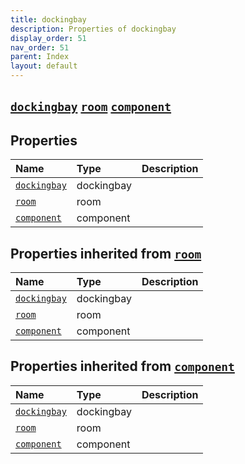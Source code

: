 ```yaml
---
title: dockingbay
description: Properties of dockingbay
display_order: 51
nav_order: 51
parent: Index
layout: default
---
```


##  [`dockingbay`](./dockingbay.html)  [`room`](./room.html)  [`component`](./component.html) 
## Properties
| Name | Type | Description |
|:-----|:-----|:------------|
| [`dockingbay`](./dockingbay.html) | dockingbay |  |
| [`room`](./room.html) | room |  |
| [`component`](./component.html) | component |  |
## Properties inherited from [`room`](./room.html)
| Name | Type | Description |
|:-----|:-----|:------------|
| [`dockingbay`](./dockingbay.html) | dockingbay |  |
| [`room`](./room.html) | room |  |
| [`component`](./component.html) | component |  |
## Properties inherited from [`component`](./component.html)
| Name | Type | Description |
|:-----|:-----|:------------|
| [`dockingbay`](./dockingbay.html) | dockingbay |  |
| [`room`](./room.html) | room |  |
| [`component`](./component.html) | component |  |


